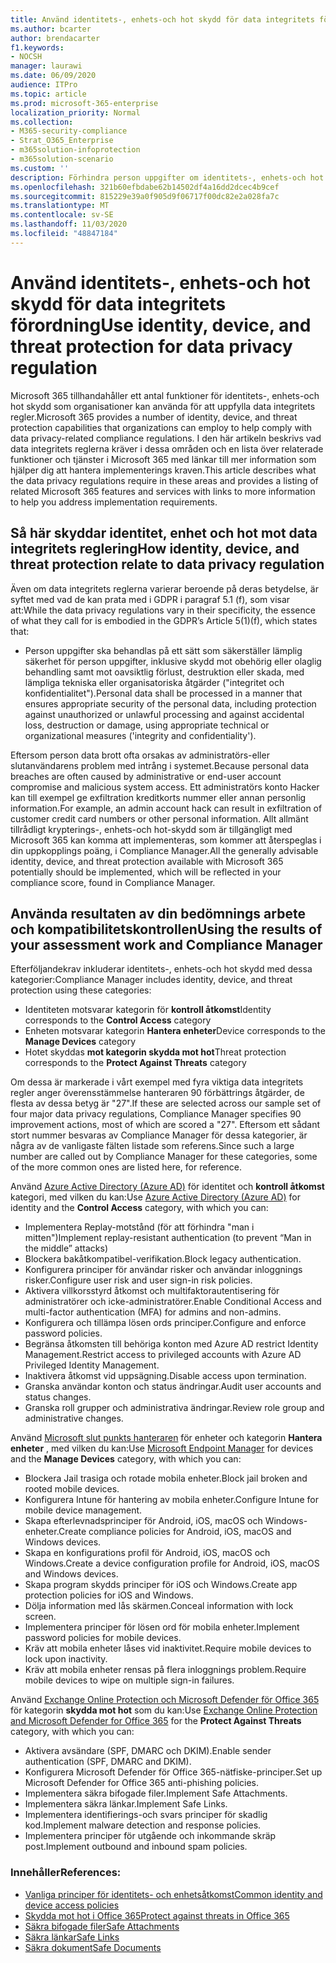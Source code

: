 ```yaml
---
title: Använd identitets-, enhets-och hot skydd för data integritets förordning
ms.author: bcarter
author: brendacarter
f1.keywords:
- NOCSH
manager: laurawi
ms.date: 06/09/2020
audience: ITPro
ms.topic: article
ms.prod: microsoft-365-enterprise
localization_priority: Normal
ms.collection:
- M365-security-compliance
- Strat_O365_Enterprise
- m365solution-infoprotection
- m365solution-scenario
ms.custom: ''
description: Förhindra person uppgifter om identitets-, enhets-och hot skydd i Microsoft 365.
ms.openlocfilehash: 321b60efbdabe62b14502df4a16dd2dcec4b9cef
ms.sourcegitcommit: 815229e39a0f905d9f06717f00dc82e2a028fa7c
ms.translationtype: MT
ms.contentlocale: sv-SE
ms.lasthandoff: 11/03/2020
ms.locfileid: "48847184"
---
```

# <a name="use-identity-device-and-threat-protection-for-data-privacy-regulation"></a><span data-ttu-id="abd2f-103">Använd identitets-, enhets-och hot skydd för data integritets förordning</span><span class="sxs-lookup"><span data-stu-id="abd2f-103">Use identity, device, and threat protection for data privacy regulation</span></span>

<span data-ttu-id="abd2f-104">Microsoft 365 tillhandahåller ett antal funktioner för identitets-, enhets-och hot skydd som organisationer kan använda för att uppfylla data integritets regler.</span><span class="sxs-lookup"><span data-stu-id="abd2f-104">Microsoft 365 provides a number of identity, device, and threat protection capabilities that organizations can employ to help comply with data privacy-related compliance regulations.</span></span> <span data-ttu-id="abd2f-105">I den här artikeln beskrivs vad data integritets reglerna kräver i dessa områden och en lista över relaterade funktioner och tjänster i Microsoft 365 med länkar till mer information som hjälper dig att hantera implementerings kraven.</span><span class="sxs-lookup"><span data-stu-id="abd2f-105">This article describes what the data privacy regulations require in these areas and provides a listing of related Microsoft 365 features and services with links to more information to help you address implementation requirements.</span></span>

## <a name="how-identity-device-and-threat-protection-relate-to-data-privacy-regulation"></a><span data-ttu-id="abd2f-106">Så här skyddar identitet, enhet och hot mot data integritets reglering</span><span class="sxs-lookup"><span data-stu-id="abd2f-106">How identity, device, and threat protection relate to data privacy regulation</span></span>

<span data-ttu-id="abd2f-107">Även om data integritets reglerna varierar beroende på deras betydelse, är syftet med vad de kan prata med i GDPR i paragraf 5.1 (f), som visar att:</span><span class="sxs-lookup"><span data-stu-id="abd2f-107">While the data privacy regulations vary in their specificity, the essence of what they call for is embodied in the GDPR’s Article 5(1)(f), which states that:</span></span> 

- <span data-ttu-id="abd2f-108">Person uppgifter ska behandlas på ett sätt som säkerställer lämplig säkerhet för person uppgifter, inklusive skydd mot obehörig eller olaglig behandling samt mot oavsiktlig förlust, destruktion eller skada, med lämpliga tekniska eller organisatoriska åtgärder ("integritet och konfidentialitet").</span><span class="sxs-lookup"><span data-stu-id="abd2f-108">Personal data shall be processed in a manner that ensures appropriate security of the personal data, including protection against unauthorized or unlawful processing and against accidental loss, destruction or damage, using appropriate technical or organizational measures ('integrity and confidentiality').</span></span>

<span data-ttu-id="abd2f-109">Eftersom person data brott ofta orsakas av administratörs-eller slutanvändarens problem med intrång i systemet.</span><span class="sxs-lookup"><span data-stu-id="abd2f-109">Because personal data breaches are often caused by administrative or end-user account compromise and malicious system access.</span></span> <span data-ttu-id="abd2f-110">Ett administratörs konto Hacker kan till exempel ge exfiltration kreditkorts nummer eller annan personlig information.</span><span class="sxs-lookup"><span data-stu-id="abd2f-110">For example, an admin account hack can result in exfiltration of customer credit card numbers or other personal information.</span></span> <span data-ttu-id="abd2f-111">Allt allmänt tillrådligt krypterings-, enhets-och hot-skydd som är tillgängligt med Microsoft 365 kan komma att implementeras, som kommer att återspeglas i din uppkopplings poäng, i Compliance Manager.</span><span class="sxs-lookup"><span data-stu-id="abd2f-111">All the generally advisable identity, device, and threat protection available with Microsoft 365 potentially should be implemented, which will be reflected in your compliance score, found in Compliance Manager.</span></span>

## <a name="using-the-results-of-your-assessment-work-and-compliance-manager"></a><span data-ttu-id="abd2f-112">Använda resultaten av din bedömnings arbete och kompatibilitetskontrollen</span><span class="sxs-lookup"><span data-stu-id="abd2f-112">Using the results of your assessment work and Compliance Manager</span></span>

<span data-ttu-id="abd2f-113">Efterföljandekrav inkluderar identitets-, enhets-och hot skydd med dessa kategorier:</span><span class="sxs-lookup"><span data-stu-id="abd2f-113">Compliance Manager includes identity, device, and threat protection using these categories:</span></span>

- <span data-ttu-id="abd2f-114">Identiteten motsvarar kategorin för **kontroll åtkomst**</span><span class="sxs-lookup"><span data-stu-id="abd2f-114">Identity corresponds to the **Control Access** category</span></span>
- <span data-ttu-id="abd2f-115">Enheten motsvarar kategorin **Hantera enheter**</span><span class="sxs-lookup"><span data-stu-id="abd2f-115">Device corresponds to the **Manage Devices** category</span></span>
- <span data-ttu-id="abd2f-116">Hotet skyddas **mot kategorin skydda mot hot**</span><span class="sxs-lookup"><span data-stu-id="abd2f-116">Threat protection corresponds to the **Protect Against Threats** category</span></span>
 
<span data-ttu-id="abd2f-117">Om dessa är markerade i vårt exempel med fyra viktiga data integritets regler anger överensstämmelse hanteraren 90 förbättrings åtgärder, de flesta av dessa betyg är "27".</span><span class="sxs-lookup"><span data-stu-id="abd2f-117">If these are selected across our sample set of four major data privacy regulations, Compliance Manager specifies 90 improvement actions, most of which are scored a "27".</span></span> <span data-ttu-id="abd2f-118">Eftersom ett sådant stort nummer besvaras av Compliance Manager för dessa kategorier, är några av de vanligaste fälten listade som referens.</span><span class="sxs-lookup"><span data-stu-id="abd2f-118">Since such a large number are called out by Compliance Manager for these categories, some of the more common ones are listed here, for reference.</span></span>

<span data-ttu-id="abd2f-119">Använd [Azure Active Directory (Azure AD)](https://azure.microsoft.com/services/active-directory/) för identitet och **kontroll åtkomst** kategori, med vilken du kan:</span><span class="sxs-lookup"><span data-stu-id="abd2f-119">Use [Azure Active Directory (Azure AD)](https://azure.microsoft.com/services/active-directory/) for identity and the **Control Access** category, with which you can:</span></span>

- <span data-ttu-id="abd2f-120">Implementera Replay-motstånd (för att förhindra "man i mitten")</span><span class="sxs-lookup"><span data-stu-id="abd2f-120">Implement replay-resistant authentication (to prevent “Man in the middle” attacks)</span></span>
- <span data-ttu-id="abd2f-121">Blockera bakåtkompatibel-verifikation.</span><span class="sxs-lookup"><span data-stu-id="abd2f-121">Block legacy authentication.</span></span>
- <span data-ttu-id="abd2f-122">Konfigurera principer för användar risker och användar inloggnings risker.</span><span class="sxs-lookup"><span data-stu-id="abd2f-122">Configure user risk and user sign-in risk policies.</span></span>
- <span data-ttu-id="abd2f-123">Aktivera villkorsstyrd åtkomst och multifaktorautentisering för administratörer och icke-administratörer.</span><span class="sxs-lookup"><span data-stu-id="abd2f-123">Enable Conditional Access and multi-factor authentication (MFA) for admins and non-admins.</span></span>
- <span data-ttu-id="abd2f-124">Konfigurera och tillämpa lösen ords principer.</span><span class="sxs-lookup"><span data-stu-id="abd2f-124">Configure and enforce password policies.</span></span>
- <span data-ttu-id="abd2f-125">Begränsa åtkomsten till behöriga konton med Azure AD restrict Identity Management.</span><span class="sxs-lookup"><span data-stu-id="abd2f-125">Restrict access to privileged accounts with Azure AD Privileged Identity Management.</span></span>
- <span data-ttu-id="abd2f-126">Inaktivera åtkomst vid uppsägning.</span><span class="sxs-lookup"><span data-stu-id="abd2f-126">Disable access upon termination.</span></span>
- <span data-ttu-id="abd2f-127">Granska användar konton och status ändringar.</span><span class="sxs-lookup"><span data-stu-id="abd2f-127">Audit user accounts and status changes.</span></span>
- <span data-ttu-id="abd2f-128">Granska roll grupper och administrativa ändringar.</span><span class="sxs-lookup"><span data-stu-id="abd2f-128">Review role group and administrative changes.</span></span>

<span data-ttu-id="abd2f-129">Använd [Microsoft slut punkts hanteraren](https://www.microsoft.com/microsoft-365/microsoft-endpoint-manager) för enheter och kategorin **Hantera enheter** , med vilken du kan:</span><span class="sxs-lookup"><span data-stu-id="abd2f-129">Use [Microsoft Endpoint Manager](https://www.microsoft.com/microsoft-365/microsoft-endpoint-manager) for devices and the **Manage Devices** category, with which you can:</span></span>

- <span data-ttu-id="abd2f-130">Blockera Jail trasiga och rotade mobila enheter.</span><span class="sxs-lookup"><span data-stu-id="abd2f-130">Block jail broken and rooted mobile devices.</span></span>
- <span data-ttu-id="abd2f-131">Konfigurera Intune för hantering av mobila enheter.</span><span class="sxs-lookup"><span data-stu-id="abd2f-131">Configure Intune for mobile device management.</span></span>
- <span data-ttu-id="abd2f-132">Skapa efterlevnadsprinciper för Android, iOS, macOS och Windows-enheter.</span><span class="sxs-lookup"><span data-stu-id="abd2f-132">Create compliance policies for Android, iOS, macOS and Windows devices.</span></span>
- <span data-ttu-id="abd2f-133">Skapa en konfigurations profil för Android, iOS, macOS och Windows.</span><span class="sxs-lookup"><span data-stu-id="abd2f-133">Create a device configuration profile for Android, iOS, macOS and Windows devices.</span></span>
- <span data-ttu-id="abd2f-134">Skapa program skydds principer för iOS och Windows.</span><span class="sxs-lookup"><span data-stu-id="abd2f-134">Create app protection policies for iOS and Windows.</span></span>
- <span data-ttu-id="abd2f-135">Dölja information med lås skärmen.</span><span class="sxs-lookup"><span data-stu-id="abd2f-135">Conceal information with lock screen.</span></span>
- <span data-ttu-id="abd2f-136">Implementera principer för lösen ord för mobila enheter.</span><span class="sxs-lookup"><span data-stu-id="abd2f-136">Implement password policies for mobile devices.</span></span>
- <span data-ttu-id="abd2f-137">Kräv att mobila enheter låses vid inaktivitet.</span><span class="sxs-lookup"><span data-stu-id="abd2f-137">Require mobile devices to lock upon inactivity.</span></span>
- <span data-ttu-id="abd2f-138">Kräv att mobila enheter rensas på flera inloggnings problem.</span><span class="sxs-lookup"><span data-stu-id="abd2f-138">Require mobile devices to wipe on multiple sign-in failures.</span></span>

<span data-ttu-id="abd2f-139">Använd [Exchange Online Protection och Microsoft Defender för Office 365](../security/office-365-security/office-365-atp.md) för kategorin **skydda mot hot** som du kan:</span><span class="sxs-lookup"><span data-stu-id="abd2f-139">Use [Exchange Online Protection and Microsoft Defender for Office 365](../security/office-365-security/office-365-atp.md) for the **Protect Against Threats** category, with which you can:</span></span>

- <span data-ttu-id="abd2f-140">Aktivera avsändare (SPF, DMARC och DKIM).</span><span class="sxs-lookup"><span data-stu-id="abd2f-140">Enable sender authentication (SPF, DMARC and DKIM).</span></span>
- <span data-ttu-id="abd2f-141">Konfigurera Microsoft Defender för Office 365-nätfiske-principer.</span><span class="sxs-lookup"><span data-stu-id="abd2f-141">Set up Microsoft Defender for Office 365 anti-phishing policies.</span></span>
- <span data-ttu-id="abd2f-142">Implementera säkra bifogade filer.</span><span class="sxs-lookup"><span data-stu-id="abd2f-142">Implement Safe Attachments.</span></span>
- <span data-ttu-id="abd2f-143">Implementera säkra länkar.</span><span class="sxs-lookup"><span data-stu-id="abd2f-143">Implement Safe Links.</span></span>
- <span data-ttu-id="abd2f-144">Implementera identifierings-och svars principer för skadlig kod.</span><span class="sxs-lookup"><span data-stu-id="abd2f-144">Implement malware detection and response policies.</span></span>
- <span data-ttu-id="abd2f-145">Implementera principer för utgående och inkommande skräp post.</span><span class="sxs-lookup"><span data-stu-id="abd2f-145">Implement outbound and inbound spam policies.</span></span>

### <a name="references"></a><span data-ttu-id="abd2f-146">Innehåller</span><span class="sxs-lookup"><span data-stu-id="abd2f-146">References:</span></span>

- [<span data-ttu-id="abd2f-147">Vanliga principer för identitets- och enhetsåtkomst</span><span class="sxs-lookup"><span data-stu-id="abd2f-147">Common identity and device access policies</span></span>](../security/office-365-security/identity-access-policies.md)
- [<span data-ttu-id="abd2f-148">Skydda mot hot i Office 365</span><span class="sxs-lookup"><span data-stu-id="abd2f-148">Protect against threats in Office 365</span></span>](https://support.office.com/article/protect-against-threats-in-office-365-b10023f6-f30f-45d3-b3ad-b71aa4aa0d58)
- [<span data-ttu-id="abd2f-149">Säkra bifogade filer</span><span class="sxs-lookup"><span data-stu-id="abd2f-149">Safe Attachments</span></span>](../security/office-365-security/atp-safe-attachments.md)
- [<span data-ttu-id="abd2f-150">Säkra länkar</span><span class="sxs-lookup"><span data-stu-id="abd2f-150">Safe Links</span></span>](../security/office-365-security/atp-safe-links.md)
- [<span data-ttu-id="abd2f-151">Säkra dokument</span><span class="sxs-lookup"><span data-stu-id="abd2f-151">Safe Documents</span></span>](../security/office-365-security/safe-docs.md)
